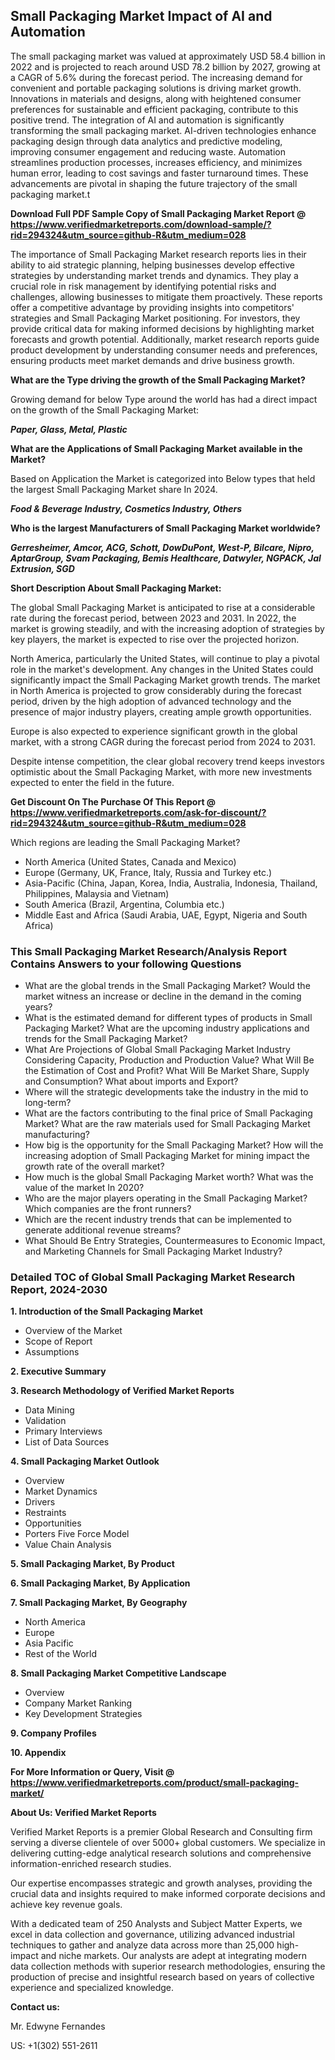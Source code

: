 <h2>Small Packaging Market Impact of AI and Automation</h2>The small packaging market was valued at approximately USD 58.4 billion in 2022 and is projected to reach around USD 78.2 billion by 2027, growing at a CAGR of 5.6% during the forecast period. The increasing demand for convenient and portable packaging solutions is driving market growth. Innovations in materials and designs, along with heightened consumer preferences for sustainable and efficient packaging, contribute to this positive trend. The integration of AI and automation is significantly transforming the small packaging market. AI-driven technologies enhance packaging design through data analytics and predictive modeling, improving consumer engagement and reducing waste. Automation streamlines production processes, increases efficiency, and minimizes human error, leading to cost savings and faster turnaround times. These advancements are pivotal in shaping the future trajectory of the small packaging market.t</p><p id="" class=""><strong>Download Full PDF Sample Copy of Small Packaging Market Report @ <a href="https://www.verifiedmarketreports.com/download-sample/?rid=294324&utm_source=github-R&utm_medium=028" target="_blank">https://www.verifiedmarketreports.com/download-sample/?rid=294324&utm_source=github-R&utm_medium=028</a></strong></p><p>The importance of&nbsp;Small Packaging Market research reports lies in their ability to aid strategic planning, helping businesses develop effective strategies by understanding market trends and dynamics. They play a crucial role in risk management by identifying potential risks and challenges, allowing businesses to mitigate them proactively. These reports offer a competitive advantage by providing insights into competitors' strategies and Small Packaging Market positioning. For investors, they provide critical data for making informed decisions by highlighting market forecasts and growth potential. Additionally, market research reports guide product development by understanding consumer needs and preferences, ensuring products meet market demands and drive business growth.</p><p><strong>What are the&nbsp;Type driving the growth of the Small Packaging Market?</strong></p><p id="" class="">Growing demand for below Type around the world has had a direct impact on the growth of the Small Packaging Market:</p><em><strong>Paper, Glass, Metal, Plastic</strong></em></p><strong>What are the&nbsp;Applications&nbsp;of Small Packaging Market available in the Market?</strong></p><p id="" class="">Based on Application the Market is categorized into Below types that held the largest Small Packaging Market share In 2024.</p><em><strong>Food & Beverage Industry, Cosmetics Industry, Others</strong></em></p><strong>Who is the largest Manufacturers of Small Packaging Market worldwide?</strong></p><p><em><strong>Gerresheimer, Amcor, ACG, Schott, DowDuPont, West-P, Bilcare, Nipro, AptarGroup, Svam Packaging, Bemis Healthcare, Datwyler, NGPACK, Jal Extrusion, SGD</strong></em></p><p id="" class=""><strong>Short Description About Small Packaging Market:</strong></p><p>The global Small Packaging Market is anticipated to rise at a considerable rate during the forecast period, between 2023 and 2031. In 2022, the market is growing steadily, and with the increasing adoption of strategies by key players, the market is expected to rise over the projected horizon.</p><p>North America, particularly the United States, will continue to play a pivotal role in the market's development. Any changes in the United States could significantly impact the Small Packaging Market growth trends. The market in North America is projected to grow considerably during the forecast period, driven by the high adoption of advanced technology and the presence of major industry players, creating ample growth opportunities.</p><p>Europe is also expected to experience significant growth in the global market, with a strong CAGR during the forecast period from 2024 to 2031.</p><p>Despite intense competition, the clear global recovery trend keeps investors optimistic about the Small Packaging Market, with more new investments expected to enter the field in the future.</p><p id="" class=""><strong>Get Discount On The Purchase Of This Report @ <a href="https://www.verifiedmarketreports.com/ask-for-discount/?rid=294324&utm_source=github-R&utm_medium=028" target="_blank">https://www.verifiedmarketreports.com/ask-for-discount/?rid=294324&utm_source=github-R&utm_medium=028</a></strong></p>Which regions are leading the Small Packaging Market?</p><ul><li>North America (United States, Canada and Mexico)</li><li>Europe (Germany, UK, France, Italy, Russia and Turkey etc.)</li><li>Asia-Pacific (China, Japan, Korea, India, Australia, Indonesia, Thailand, Philippines, Malaysia and Vietnam)</li><li>South America (Brazil, Argentina, Columbia etc.)</li><li>Middle East and Africa (Saudi Arabia, UAE, Egypt, Nigeria and South Africa)</li></ul><h3 id="" class="">This Small Packaging Market Research/Analysis Report Contains Answers to your following Questions</h3><ul><li>What are the global trends in the Small Packaging Market? Would the market witness an increase or decline in the demand in the coming years?</li><li>What is the estimated demand for different types of products in Small Packaging Market? What are the upcoming industry applications and trends for the Small Packaging Market?</li><li>What Are Projections of Global Small Packaging Market Industry Considering Capacity, Production and Production Value? What Will Be the Estimation of Cost and Profit? What Will Be Market Share, Supply and Consumption? What about imports and Export?</li><li>Where will the strategic developments take the industry in the mid to long-term?</li><li>What are the factors contributing to the final price of Small Packaging Market? What are the raw materials used for Small Packaging Market manufacturing?</li><li>How big is the opportunity for the Small Packaging Market? How will the increasing adoption of Small Packaging Market for mining impact the growth rate of the overall market?</li><li>How much is the global Small Packaging Market worth? What was the value of the market In 2020?</li><li>Who are the major players operating in the Small Packaging Market? Which companies are the front runners?</li><li>Which are the recent industry trends that can be implemented to generate additional revenue streams?</li><li>What Should Be Entry Strategies, Countermeasures to Economic Impact, and Marketing Channels for Small Packaging Market Industry?</li></ul><h3 id="" class="">Detailed TOC of Global Small Packaging Market Research Report, 2024-2030</h3><p id="" class=""><strong>1. Introduction of the Small Packaging Market</strong></p><ul><li>Overview of the Market</li><li>Scope of Report</li><li>Assumptions</li></ul><p id="" class=""><strong>2. Executive Summary</strong></p><p id="" class=""><strong>3. Research Methodology of Verified Market Reports</strong></p><ul><li>Data Mining</li><li>Validation</li><li>Primary Interviews</li><li>List of Data Sources</li></ul><p id="" class=""><strong>4. Small Packaging Market Outlook</strong></p><ul><li>Overview</li><li>Market Dynamics</li><li>Drivers</li><li>Restraints</li><li>Opportunities</li><li>Porters Five Force Model</li><li>Value Chain Analysis</li></ul><p id="" class=""><strong>5. Small Packaging Market, By Product</strong></p><p id="" class=""><strong>6. Small Packaging Market, By Application</strong></p><p id="" class=""><strong>7. Small Packaging Market, By Geography</strong></p><ul><li>North America</li><li>Europe</li><li>Asia Pacific</li><li>Rest of the World</li></ul><p id="" class=""><strong>8. Small Packaging Market Competitive Landscape</strong></p><ul><li>Overview</li><li>Company Market Ranking</li><li>Key Development Strategies</li></ul><p id="" class=""><strong>9. Company Profiles</strong></p><p id="" class=""><strong>10. Appendix</strong></p><p id="" class=""><strong>For More Information or Query, Visit @ <a href="https://www.verifiedmarketreports.com/product/small-packaging-market/" target="_blank">https://www.verifiedmarketreports.com/product/small-packaging-market/</a></strong></p><p id="" class=""><strong>About Us: Verified Market Reports</strong></p><p id="" class="">Verified Market Reports is a premier Global Research and Consulting firm serving a diverse clientele of over 5000+ global customers. We specialize in delivering cutting-edge analytical research solutions and comprehensive information-enriched research studies.</p><p id="" class="">Our expertise encompasses strategic and growth analyses, providing the crucial data and insights required to make informed corporate decisions and achieve key revenue goals.</p><p id="" class="">With a dedicated team of 250 Analysts and Subject Matter Experts, we excel in data collection and governance, utilizing advanced industrial techniques to gather and analyze data across more than 25,000 high-impact and niche markets. Our analysts are adept at integrating modern data collection methods with superior research methodologies, ensuring the production of precise and insightful research based on years of collective experience and specialized knowledge.</p><p id="" class=""><strong>Contact us:</strong></p><p id="" class="">Mr. Edwyne Fernandes</p><p id="" class="">US: +1(302) 551-2611</p>